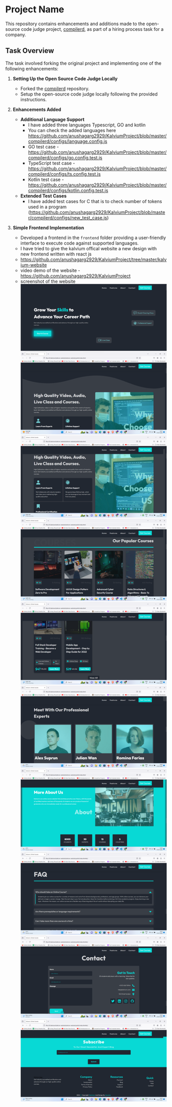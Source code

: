 # Project Name

This repository contains enhancements and additions made to the open-source code judge project, [compilerd](https://github.com/kalviumcommunity/compilerd), as part of a hiring process task for a company.

## Task Overview

The task involved forking the original project and implementing one of the following enhancements:

1. **Setting Up the Open Source Code Judge Locally**
   - Forked the [compilerd](https://github.com/kalviumcommunity/compilerd) repository.
   - Setup the open-source code judge locally following the provided instructions.

2. **Enhancements Added**
   - **Additional Language Support**
     - I have added three languages Typescript, GO and kotlin
      - You can check the added languages here https://github.com/anushagarg2929/KalviumProject/blob/master/compilerd/configs/language.config.js
      - GO test case - https://github.com/anushagarg2929/KalviumProject/blob/master/compilerd/configs/go.config.test.js
      - TypeScript test case - https://github.com/anushagarg2929/KalviumProject/blob/master/compilerd/configs/ts.config.test.js
      - Kotlin test case - https://github.com/anushagarg2929/KalviumProject/blob/master/compilerd/configs/kotlin.config.test.js
   - **Extended Test Cases**
     - I have added test cases for C that is to check number of tokens used in a program (https://github.com/anushagarg2929/KalviumProject/blob/master/compilerd/configs/new_test_case.js)

3. **Simple Frontend Implementation**
   - Developed a frontend in the `frontend` folder providing a user-friendly interface to execute code against supported languages.
   - I have tried to give the kalvium offical website a new design with new frontend written with react js
   - https://github.com/anushagarg2929/KalviumProject/tree/master/kalvium-website
   - video demo of the website - https://github.com/anushagarg2929/KalviumProject
   - screenshot of the website
     <img src="https://github.com/anushagarg2929/KalviumProject/blob/master/k1.png" alt="Alt text">
     <img src="https://github.com/anushagarg2929/KalviumProject/blob/master/k2.png" alt="Alt text">
     <img src="https://github.com/anushagarg2929/KalviumProject/blob/master/k3.png" alt="Alt text">
     <img src="https://github.com/anushagarg2929/KalviumProject/blob/master/k4.png" alt="Alt text">
     <img src="https://github.com/anushagarg2929/KalviumProject/blob/master/k5.png" alt="Alt text">
     <img src="https://github.com/anushagarg2929/KalviumProject/blob/master/k6.png" alt="Alt text">
     <img src="https://github.com/anushagarg2929/KalviumProject/blob/master/k7.png" alt="Alt text">
     <img src="https://github.com/anushagarg2929/KalviumProject/blob/master/k8.png" alt="Alt text">
     <img src="https://github.com/anushagarg2929/KalviumProject/blob/master/k9.png" alt="Alt text">
     <img src="https://github.com/anushagarg2929/KalviumProject/blob/master/k10.png" alt="Alt text">

